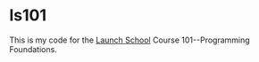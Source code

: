 # ls101

This is my code for the [Launch School](https://launchschool.com) Course 101--Programming Foundations.
